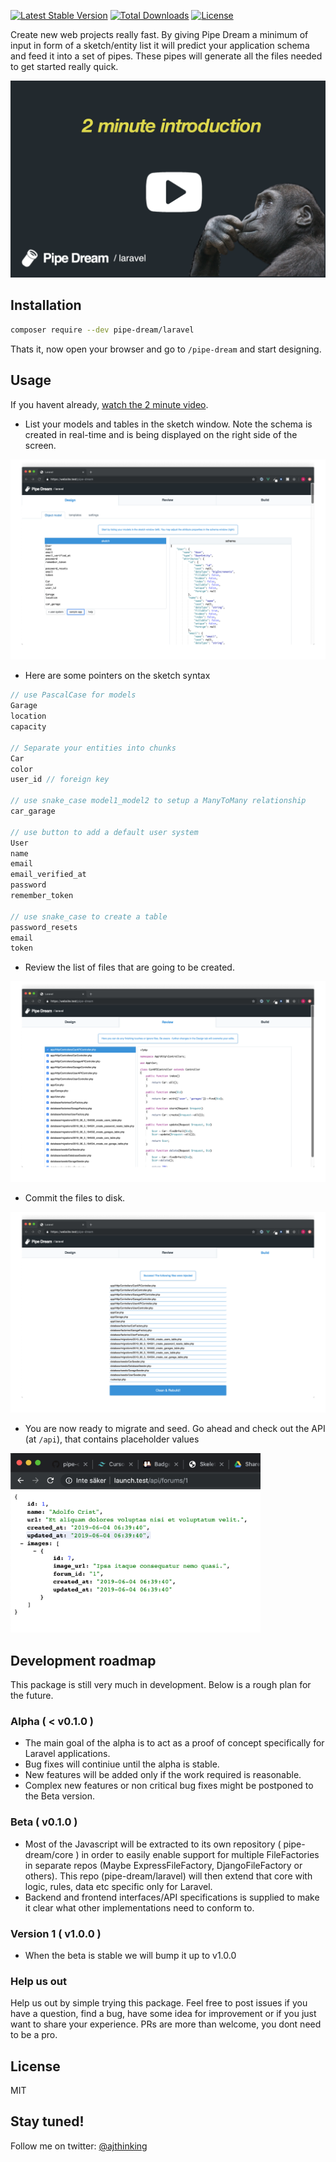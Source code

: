 
[![Latest Stable Version](https://img.shields.io/packagist/v/pipe-dream/laravel.svg)](https://packagist.org/packages/pipe-dream/laravel)
[![Total Downloads](https://img.shields.io/packagist/dt/pipe-dream/laravel.svg)](https://packagist.org/packages/pipe-dream/laravel)
[![License](https://img.shields.io/packagist/l/pipe-dream/laravel.svg)](https://packagist.org/packages/pipe-dream/laravel)


Create new web projects really fast. By  giving Pipe Dream a minimum of input in form of a sketch/entity list it will predict your application schema and feed it into a set of pipes. These pipes will generate all the files needed to get started really quick.

<a href="https://www.youtube.com/watch?v=doUlmZdvP1o" target="_blank">
<img src="src/public/img/video_splash_joke.png" width="600" />
</a>

## Installation

```bash
composer require --dev pipe-dream/laravel
```

Thats it, now open your browser and go to `/pipe-dream` and start designing.

## Usage
If you havent already, [watch the 2 minute video](https://www.youtube.com/watch?v=doUlmZdvP1o).

* List your models and tables in the sketch window. Note the schema is created in real-time and is being displayed on the right side of the screen.

<kbd><img src="src/public/img/screenshots/design.png" /></kbd>

* Here are some pointers on the sketch syntax
```js
// use PascalCase for models
Garage
location
capacity

// Separate your entities into chunks
Car
color
user_id // foreign key

// use snake_case model1_model2 to setup a ManyToMany relationship
car_garage 

// use button to add a default user system
User 
name
email
email_verified_at
password
remember_token

// use snake_case to create a table
password_resets
email
token
```

 * Review the list of files that are going to be created.

<kbd><img src="src/public/img/screenshots/review.png" /></kbd>

* Commit the files to disk.

<kbd><img src="src/public/img/screenshots/build.png" /></kbd>

* You are now ready to migrate and seed. Go ahead and check out the API (at `/api`), that contains placeholder values 

<kbd><img src="src/public/img/screenshots/api.png" width="400" /></kbd>

## Development roadmap
This package is still very much in development. Below is a rough plan for the future.

### Alpha ( < v0.1.0 )
* The main goal of the alpha is to act as a proof of concept specifically for Laravel applications.
* Bug fixes will continiue until the alpha is stable.
* New features will be added only if the work required is reasonable.
* Complex new features or non critical bug fixes might be postponed to the Beta version.

### Beta ( v0.1.0 )
* Most of the Javascript will be extracted to its own repository ( pipe-dream/core ) in order to easily enable support for multiple FileFactories in separate repos (Maybe ExpressFileFactory, DjangoFileFactory or others). This repo (pipe-dream/laravel) will then extend that core with logic, rules, data etc specific only for Laravel.
* Backend and frontend interfaces/API specifications is supplied to make it clear what other implementations need to conform to.

### Version 1 ( v1.0.0 )
* When the beta is stable we will bump it up to v1.0.0

### Help us out
Help us out by simple trying this package. Feel free to post issues if you have a question, find a bug, have some idea for improvement or if you just want to share your experience. PRs are more than welcome, you dont need to be a pro.

## License
MIT

## Stay tuned!
Follow me on twitter: [@ajthinking](https://twitter.com/ajthinking)

